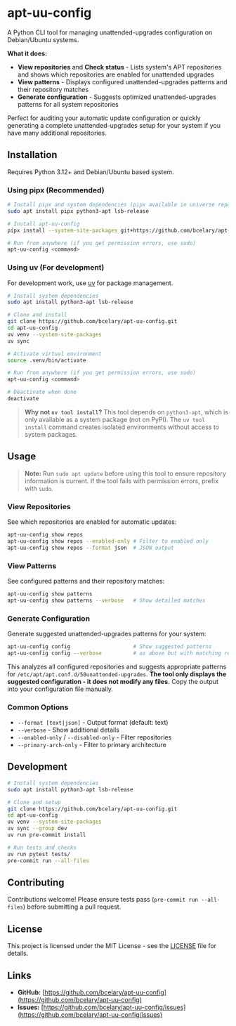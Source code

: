 # apt-uu-config

A Python CLI tool for managing unattended-upgrades configuration on Debian/Ubuntu systems.

**What it does:**
- **View repositories** and **Check status** - Lists system's APT repositories and shows which repositories are enabled for unattended upgrades
- **View patterns** - Displays configured unattended-upgrades patterns and their repository matches
- **Generate configuration** - Suggests optimized unattended-upgrades patterns for all system repositories

Perfect for auditing your automatic update configuration or quickly generating a complete unattended-upgrades setup for your system if you have many additional repositories.

## Installation

Requires Python 3.12+ and Debian/Ubuntu based system.

### Using pipx (Recommended)

```sh
# Install pipx and system dependencies (pipx available in universe repository)
sudo apt install pipx python3-apt lsb-release

# Install apt-uu-config
pipx install --system-site-packages git+https://github.com/bcelary/apt-uu-config

# Run from anywhere (if you get permission errors, use sudo)
apt-uu-config <command>
```

### Using uv (For development)

For development work, use [uv](https://docs.astral.sh/uv/) for package management.

```sh
# Install system dependencies
sudo apt install python3-apt lsb-release

# Clone and install
git clone https://github.com/bcelary/apt-uu-config.git
cd apt-uu-config
uv venv --system-site-packages
uv sync

# Activate virtual environment
source .venv/bin/activate

# Run from anywhere (if you get permission errors, use sudo)
apt-uu-config <command>

# Deactivate when done
deactivate
```

> **Why not `uv tool install`?** This tool depends on `python3-apt`, which is only available as a system package (not on PyPI). The `uv tool install` command creates isolated environments without access to system packages.

## Usage

> **Note:** Run `sudo apt update` before using this tool to ensure repository information is current. If the tool fails with permission errors, prefix with `sudo`.

### View Repositories

See which repositories are enabled for automatic updates:

```bash
apt-uu-config show repos
apt-uu-config show repos --enabled-only # Filter to enabled only
apt-uu-config show repos --format json  # JSON output
```

### View Patterns

See configured patterns and their repository matches:

```bash
apt-uu-config show patterns
apt-uu-config show patterns --verbose   # Show detailed matches
```

### Generate Configuration

Generate suggested unattended-upgrades patterns for your system:

```bash
apt-uu-config config                    # Show suggested patterns
apt-uu-config config --verbose          # as above but with matching repository info as comments
```

This analyzes all configured repositories and suggests appropriate patterns for `/etc/apt/apt.conf.d/50unattended-upgrades`. **The tool only displays the suggested configuration - it does not modify any files.** Copy the output into your configuration file manually.

### Common Options

- `--format [text|json]` - Output format (default: text)
- `--verbose` - Show additional details
- `--enabled-only` / `--disabled-only` - Filter repositories
- `--primary-arch-only` - Filter to primary architecture

## Development

```sh
# Install system dependencies
sudo apt install python3-apt lsb-release

# Clone and setup
git clone https://github.com/bcelary/apt-uu-config.git
cd apt-uu-config
uv venv --system-site-packages
uv sync --group dev
uv run pre-commit install

# Run tests and checks
uv run pytest tests/
pre-commit run --all-files
```

## Contributing

Contributions welcome! Please ensure tests pass (`pre-commit run --all-files`) before submitting a pull request.

## License

This project is licensed under the MIT License - see the [LICENSE](LICENSE) file for details.

## Links

- **GitHub:** [https://github.com/bcelary/apt-uu-config](https://github.com/bcelary/apt-uu-config)
- **Issues:** [https://github.com/bcelary/apt-uu-config/issues](https://github.com/bcelary/apt-uu-config/issues)
